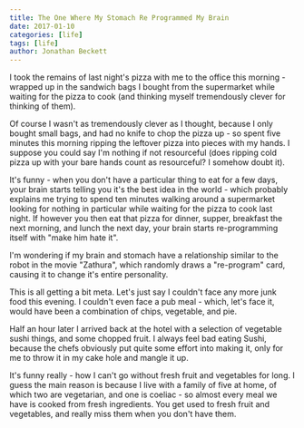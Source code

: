 ```yaml
---
title: The One Where My Stomach Re Programmed My Brain
date: 2017-01-10
categories: [life]
tags: [life]
author: Jonathan Beckett
---
```


I took the remains of last night's pizza with me to the office this morning - wrapped up in the sandwich bags I bought from the supermarket while waiting for the pizza to cook (and thinking myself tremendously clever for thinking of them).

Of course I wasn't as tremendously clever as I thought, because I only bought small bags, and had no knife to chop the pizza up - so spent five minutes this morning ripping the leftover pizza into pieces with my hands. I suppose you could say I'm nothing if not resourceful (does ripping cold pizza up with your bare hands count as resourceful? I somehow doubt it).

It's funny - when you don't have a particular thing to eat for a few days, your brain starts telling you it's the best idea in the world - which probably explains me trying to spend ten minutes walking around a supermarket looking for nothing in particular while waiting for the pizza to cook last night. If however you then eat that pizza for dinner, supper, breakfast the next morning, and lunch the next day, your brain starts re-programming itself with "make him hate it".

I'm wondering if my brain and stomach have a relationship similar to the robot in the movie "Zathura", which randomly draws a "re-program" card, causing it to change it's entire personality.

This is all getting a bit meta. Let's just say I couldn't face any more junk food this evening. I couldn't even face a pub meal - which, let's face it, would have been a combination of chips, vegetable, and pie.

Half an hour later I arrived back at the hotel with a selection of vegetable sushi things, and some chopped fruit. I always feel bad eating Sushi, because the chefs obviously put quite some effort into making it, only for me to throw it in my cake hole and mangle it up.

It's funny really - how I can't go without fresh fruit and vegetables for long. I guess the main reason is because I live with a family of five at home, of which two are vegetarian, and one is coeliac - so almost every meal we have is cooked from fresh ingredients. You get used to fresh fruit and vegetables, and really miss them when you don't have them.